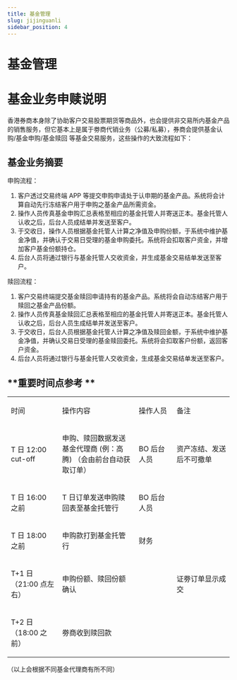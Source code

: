 ```yaml
---
title: 基金管理
slug: jijinguanli
sidebar_position: 4
---
```



# 基金管理

# 基金业务申赎说明

香港券商本身除了协助客户交易股票期货等商品外，也会提供非交易所内基金产品的销售服务，但它基本上是属于劵商代销业务（公募/私募），券商会提供基金认购/基金申购/基金赎回 等基金交易服务，这些操作的大致流程如下：

## 基金业务摘要

申购流程：

1. 客户透过交易终端 APP 等提交申购申请处于认申期的基金产品。系统将会计算自动先行冻结客户用于申购之基金产品所需资金。
2. 操作人员传真基金申购汇总表格至相应的基金托管人并寄送正本。基金托管人认收之后，后台人员成结单并发送至客户。
3. 于交收日，操作人员根据基金托管人计算之净值及申购份额，于系统中维护基金净值，并确认于交易日受理的基金申购委托。系统将会扣取客户资金，并增加客户基金份额持仓。
4. 后台人员将通过银行与基金托管人交收资金，并生成基金交易结单发送至客户。

赎回流程：

1. 客户交易终端提交基金赎回申请持有的基金产品。系统将会自动冻结客户用于赎回之基金产品份额。
2. 操作人员传真基金赎回汇总表格至相应的基金托管人并寄送正本。基金托管人认收之后，后台人员生成结单并发送至客户。
3. 于交收日，后台人员根据基金托管人计算之净值及赎回金额，于系统中维护基金净值，并确认交易日受理的基金赎回委托。系统将会扣取客户份额，返回客户资金。
4. 后台人员将通过银行与基金托管人交收资金，生成基金交易结单发送至客户。

## **重要时间点参考 **

<table>
<colgroup>
<col width="159"/>
<col width="306"/>
<col width="138"/>
<col width="217"/>
</colgroup>
<tbody>
<tr><td><p>时间 </p></td><td><p>操作内容 </p></td><td><p>操作人员 </p></td><td><p>备注 </p></td></tr>
<tr><td><p>T 日 12:00 cut-off </p></td><td><p>申购、赎回数据发送基金代理商 (例：高腾) （会由前台自动获取订单） </p></td><td><p>BO 后台人员</p></td><td><p>资产冻结、发送后不可撤单 </p></td></tr>
<tr><td><p>T 日 16:00 之前 </p></td><td><p>T 日订单发送申购赎回表至基金托管行 </p></td><td><p>BO 后台人员</p></td><td></td></tr>
<tr><td><p>T 日 18:00 之前 </p></td><td><p>申购款打到基金托管行 </p></td><td><p>财务 </p></td><td></td></tr>
<tr><td><p>T+1 日（21:00 点左右） </p></td><td><p>申购份额、赎回份额确认 </p></td><td></td><td><p>证劵订单显示成交 </p></td></tr>
<tr><td><p>T+2 日（18:00 之前） </p></td><td><p>劵商收到赎回款 </p></td><td></td><td></td></tr>
</tbody>
</table>

（以上会根据不同基金代理商有所不同）

